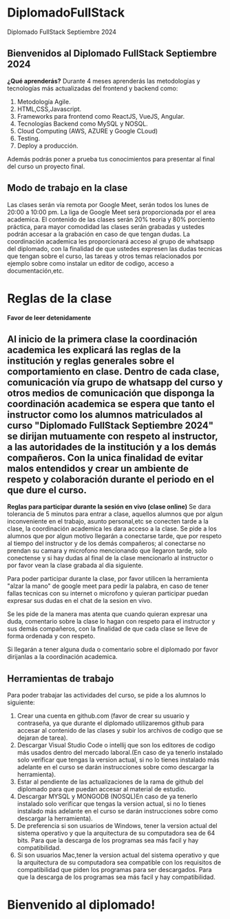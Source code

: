 # DiplomadoFullStack
Diplomado FullStack Septiembre 2024

## Bienvenidos al Diplomado FullStack Septiembre 2024

**¿Qué aprenderás?**
Durante 4 meses aprenderás las metodologías y tecnologías más actualizadas del frontend y backend como:

1. Metodología Agile.
2. HTML,CSS,Javascript.
3. Frameworks para frontend como ReactJS, VueJS, Angular.
4. Tecnologías Backend como MySQL y NOSQL.
5. Cloud Computing (AWS, AZURE y Google CLoud)
6. Testing.
7. Deploy a producción.

Además podrás poner a prueba tus conocimientos para presentar al final del curso un proyecto final.

## Modo de trabajo en la clase 

Las clases serán vía remota por Google Meet, serán todos los lunes de 20:00 a 10:00 pm. La liga de Google Meet será proporcionada por el area academica.
El contenido de las clases serán 20% teoria y 80% porciento práctica, para mayor comodidad las clases serán grabadas y ustedes podrán accesar a la grabación en caso de que tengan dudas.
La coordinación academica les proporcionará acceso al grupo de whatsapp del diplomado, con la finalidad de que ustedes expresen las dudas tecnicas que tengan sobre el curso, las tareas y otros temas relacionados por ejemplo sobre como instalar un editor de codigo, acceso a documentación,etc. 

# Reglas de la clase
**Favor de leer detenidamente**
## Al inicio de la primera clase la coordinación academica les explicará las reglas de la institución y reglas generales sobre el comportamiento en clase. Dentro de cada clase, comunicación vía grupo de whatsapp del curso y otros medios de comunicación que disponga la coordinación academica se espera que tanto el instructor como los alumnos matriculados al curso "Diplomado FullStack Septiembre 2024" se dirijan mutuamente con respeto al instructor, a las autoridades de la institución y a los demás compañeros. Con la unica finalidad de evitar malos entendidos y crear un ambiente de respeto y colaboración durante el periodo en el que dure el curso. 

**Reglas para participar durante la sesión en vivo (clase online)**
Se dara tolerancia de 5 minutos para entrar a clase, aquellos alumnos que por algun inconveniente en el trabajo, asunto personal,etc se conecten tarde a la clase, la coordinación academica les dara acceso a la clase. Se pide a los alumnos que por algun motivo llegarán a conectarse tarde, que por respeto al tiempo del instructor y de los demás compañeros; al conectarse no prendan su camara y microfono mencionando que llegaron tarde, solo conectense y si hay dudas al final de la clase mencionarlo al instructor o por favor vean la clase grabada al dia siguiente.

Para poder participar durante la clase, por favor utilicen la herramienta "alzar la mano" de google meet para pedir la palabra, en caso de tener fallas tecnicas con su internet o microfono y quieran participar puedan expresar sus dudas en el chat de la sesion en vivo. 

Se les pide de la manera mas atenta que cuando quieran expresar una duda, comentario sobre la clase lo hagan con respeto para el instructor y sus demás compañeros, con la finalidad de que  cada clase se lleve de forma ordenada y con respeto. 

Si llegarán a tener alguna duda o comentario sobre el diplomado por favor dirijanlas a la coordinación academica. 

## Herramientas de trabajo 

Para poder trabajar las actividades del curso, se pide a los alumnos lo siguiente: 

1. Crear una cuenta en github.com (favor de crear su usuario y contraseña, ya que durante el diplomado utilizaremos github para accesar al contenido de las clases y subir los archivos de codigo que se dejaran de tarea).
2. Descargar Visual Studio Code o intellij que son los editores de codigo más usados dentro del mercado laboral.(En caso de ya tenerlo instalado solo verificar que tengas la version actual, si no lo tienes instalado más adelante en el curso se darán instrucciones sobre como descargar la herramienta).
3. Estar al pendiente de las actualizaciones de la rama de github del diplomado para que puedan accesar al material de estudio.
4. Descargar MYSQL y MONGODB (NOSQL)En caso de ya tenerlo instalado solo verificar que tengas la version actual, si no lo tienes instalado más adelante en el curso se darán instrucciones sobre como descargar la herramienta).
5. De preferencia si son usuarios de Windows, tener la version actual del sistema operativo y que la arquitectura de su computadora sea de 64 bits. Para que la descarga de los programas sea más facil y hay compatibilidad.
6. Si son usuarios Mac,tener la version actual del sistema operativo y que la arquitectura de su computadora sea compatible con los requisitos de compatibilidad que piden los programas para ser descargados. Para que la descarga de los programas sea más facil y hay compatibilidad.

# Bienvenido al diplomado! 

